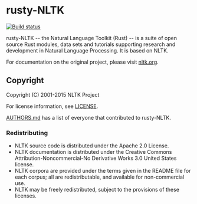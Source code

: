 # rusty-NLTK 

[![Build status](https://travis-ci.org/erip/rusty-NLTK.svg?branch=master)](https://travis-ci.org/erip/rusty-NLTK/)

rusty-NLTK -- the Natural Language Toolkit (Rust) -- is a suite of open source Rust
modules, data sets and tutorials supporting research and development in Natural
Language Processing. It is based on NLTK.

For documentation on the original project, please visit [nltk.org](http://www.nltk.org/).

## Copyright

Copyright (C) 2001-2015 NLTK Project

For license information, see [LICENSE](LICENSE).

[AUTHORS.md](AUTHORS.md) has a list of everyone that contributed to rusty-NLTK.



### Redistributing

- NLTK source code is distributed under the Apache 2.0 License.
- NLTK documentation is distributed under the Creative Commons
  Attribution-Noncommercial-No Derivative Works 3.0 United States license.
- NLTK corpora are provided under the terms given in the README file for each
  corpus; all are redistributable, and available for non-commercial use.
- NLTK may be freely redistributed, subject to the provisions of these licenses.
